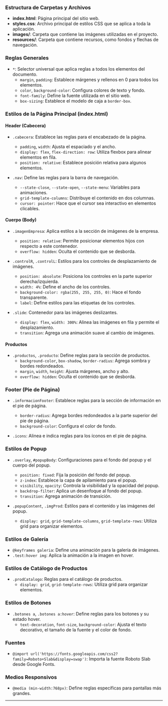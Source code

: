 ### Estructura de Carpetas y Archivos

- **index.html**: Página principal del sitio web.
- **styles.css**: Archivo principal de estilos CSS que se aplica a toda la aplicación.
- **images/**: Carpeta que contiene las imágenes utilizadas en el proyecto.
- **resources/**: Carpeta que contiene recursos, como fondos y flechas de navegación.

### Reglas Generales

- `*`: Selector universal que aplica reglas a todos los elementos del documento.
  - `margin`, `padding`: Establece márgenes y rellenos en 0 para todos los elementos.
  - `color`, `background-color`: Configura colores de texto y fondo.
  - `font-family`: Define la fuente utilizada en el sitio web.
  - `box-sizing`: Establece el modelo de caja a `border-box`.

### Estilos de la Página Principal (index.html)

#### Header (Cabecera)

- `.cabecera`: Establece las reglas para el encabezado de la página.
  - `padding`, `width`: Ajusta el espaciado y el ancho.
  - `display: flex`, `flex-direction: row`: Utiliza flexbox para alinear elementos en fila.
  - `position: relative`: Establece posición relativa para algunos elementos.

- `.nav`: Define las reglas para la barra de navegación.
  - `--state-close`, `--state-open`, `--state-menu`: Variables para animaciones.
  - `grid-template-columns`: Distribuye el contenido en dos columnas.
  - `cursor: pointer`: Hace que el cursor sea interactivo en elementos clicables.

#### Cuerpo (Body)

- `.imagenEmpresa`: Aplica estilos a la sección de imágenes de la empresa.
  - `position: relative`: Permite posicionar elementos hijos con respecto a este contenedor.
  - `overflow: hidden`: Oculta el contenido que se desborda.

- `.controlR`, `.controlL`: Estilos para los controles de desplazamiento de imágenes.
  - `position: absolute`: Posiciona los controles en la parte superior derecha/izquierda.
  - `width: 4%`: Define el ancho de los controles.
  - `background-color: rgba(255, 255, 255, 0)`: Hace el fondo transparente.
  - `label`: Define estilos para las etiquetas de los controles.

- `.slide`: Contenedor para las imágenes deslizantes.
  - `display: flex`, `width: 300%`: Alinea las imágenes en fila y permite el desplazamiento.
  - `transition`: Agrega una animación suave al cambio de imágenes.

#### Productos

- `.productos`, `.producto`: Define reglas para la sección de productos.
  - `background-color`, `box-shadow`, `border-radius`: Agrega sombra y bordes redondeados.
  - `margin`, `width`, `height`: Ajusta márgenes, ancho y alto.
  - `overflow: hidden`: Oculta el contenido que se desborda.

### Footer (Pie de Página)

- `.informacionFooter`: Establece reglas para la sección de información en el pie de página.
  - `border-radius`: Agrega bordes redondeados a la parte superior del pie de página.
  - `background-color`: Configura el color de fondo.

- `.icons`: Alinea e indica reglas para los íconos en el pie de página.

### Estilos de Popup

- `.overlay`, `#popupBody`: Configuraciones para el fondo del popup y el cuerpo del popup.
  - `position: fixed`: Fija la posición del fondo del popup.
  - `z-index`: Establece la capa de apilamiento para el popup.
  - `visibility`, `opacity`: Controla la visibilidad y la opacidad del popup.
  - `backdrop-filter`: Aplica un desenfoque al fondo del popup.
  - `transition`: Agrega animación de transición.

- `.popupContent`, `.imgProd`: Estilos para el contenido y las imágenes del popup.
  - `display: grid`, `grid-template-columns`, `grid-template-rows`: Utiliza grid para organizar elementos.

### Estilos de Galería

- `@keyframes galeria`: Define una animación para la galería de imágenes.
- `.test:hover img`: Aplica la animación a la imagen en hover.

### Estilos de Catálogo de Productos

- `.prodCatalogo`: Reglas para el catálogo de productos.
  - `display: grid`, `grid-template-rows`: Utiliza grid para organizar elementos.

### Estilos de Botones

- `.botones a`, `.botones a:hover`: Define reglas para los botones y su estado hover.
  - `text-decoration`, `font-size`, `background-color`: Ajusta el texto decorativo, el tamaño de la fuente y el color de fondo.

### Fuentes

- `@import url('https://fonts.googleapis.com/css2?family=Roboto+Slab&display=swap')`: Importa la fuente Roboto Slab desde Google Fonts.

### Medios Responsivos

- `@media (min-width:768px)`: Define reglas específicas para pantallas más grandes.

---
